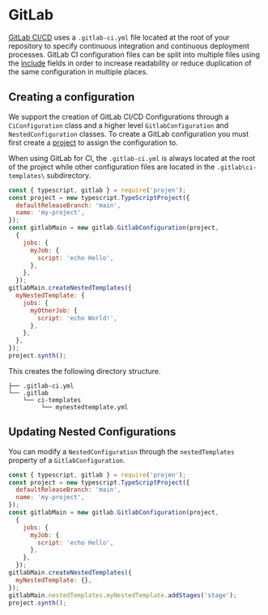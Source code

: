 # GitLab

[GitLab CI/CD](https://docs.gitlab.com/ee/ci/yaml/gitlab_ci_yaml.html) uses a `.gitlab-ci.yml` file located at the root of your repository to specify continuous integration and continuous deployment processes. GitLab CI configuration files can be split into multiple files using the [include](https://docs.gitlab.com/ee/ci/yaml/#include) fields in order to increase readability or reduce duplication of the same configuration in multiple places.

## Creating a configuration

We support the creation of GitLab CI/CD Configurations through a `CiConfiguration` class and a higher level `GitlabConfiguration` and `NestedConfiguration` classes. To create a GitLab configuration you must first create a [project](./project.md) to assign the configuration to.

When using GitLab for CI, the `.gitlab-ci.yml` is always located at the root of the project while other configuration files are located in the `.gitlab\ci-templates\` subdirectory.

```js
const { typescript, gitlab } = require('projen');
const project = new typescript.TypeScriptProject({
  defaultReleaseBranch: 'main',
  name: 'my-project',
});
const gitlabMain = new gitlab.GitlabConfiguration(project,
  {
    jobs: {
      myJob: {
        script: 'echo Hello',
      },
    },
  });
gitlabMain.createNestedTemplates({
  myNestedTemplate: {
    jobs: {
      myOtherJob: {
        script: 'echo World!',
      },
    },
  },
});
project.synth();
```
This creates the following directory structure.

```shell
├── .gitlab-ci.yml
└── .gitlab
    └── ci-templates
         └── mynestedtemplate.yml
```

## Updating Nested Configurations

You can modify a `NestedConfiguration` through the `nestedTemplates` property of a `GitlabConfiguration`. 
```js
const { typescript, gitlab } = require('projen');
const project = new typescript.TypeScriptProject({
  defaultReleaseBranch: 'main',
  name: 'my-project',
});
const gitlabMain = new gitlab.GitlabConfiguration(project,
  {
    jobs: {
      myJob: {
        script: 'echo Hello',
      },
    },
  });
gitlabMain.createNestedTemplates({
  myNestedTemplate: {},
});
gitlabMain.nestedTemplates.myNestedTemplate.addStages('stage');
project.synth();
```